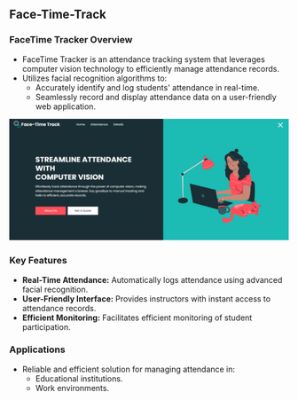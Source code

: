 ## **Face-Time-Track**

### **FaceTime Tracker Overview**
- FaceTime Tracker is an attendance tracking system that leverages computer vision technology to efficiently manage attendance records.
- Utilizes facial recognition algorithms to:
  - Accurately identify and log students' attendance in real-time.
  - Seamlessly record and display attendance data on a user-friendly web application.

 ![Alt text](img11.png)

### **Key Features**
- **Real-Time Attendance:** Automatically logs attendance using advanced facial recognition.
- **User-Friendly Interface:** Provides instructors with instant access to attendance records.
- **Efficient Monitoring:** Facilitates efficient monitoring of student participation.

### **Applications**
- Reliable and efficient solution for managing attendance in:
  - Educational institutions.
  - Work environments.
